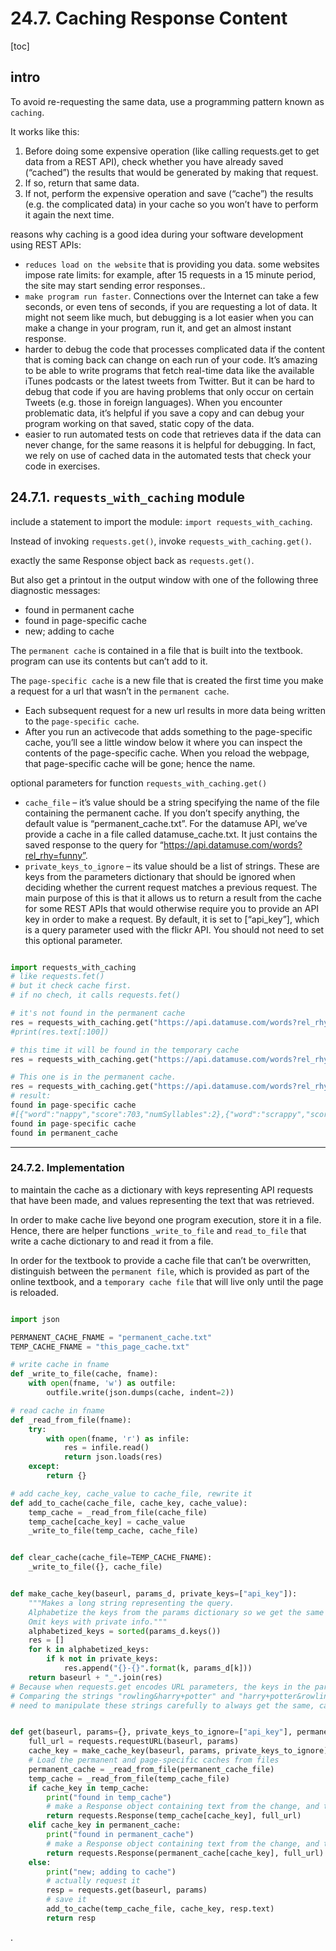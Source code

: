 
# 24.7. Caching Response Content

[toc]

## intro

To avoid re-requesting the same data, use a programming pattern known as `caching`.

It works like this:
1. Before doing some expensive operation (like calling requests.get to get data from a REST API), check whether you have already saved (“cached”) the results that would be generated by making that request.
2. If so, return that same data.
3. If not, perform the expensive operation and save (“cache”) the results (e.g. the complicated data) in your cache so you won’t have to perform it again the next time.


reasons why caching is a good idea during your software development using REST APIs:
- `reduces load on the website` that is providing you data. some websites impose rate limits: for example, after 15 requests in a 15 minute period, the site may start sending error responses..
- `make program run faster`. Connections over the Internet can take a few seconds, or even tens of seconds, if you are requesting a lot of data. It might not seem like much, but debugging is a lot easier when you can make a change in your program, run it, and get an almost instant response.
- harder to debug the code that processes complicated data if the content that is coming back can change on each run of your code. It’s amazing to be able to write programs that fetch real-time data like the available iTunes podcasts or the latest tweets from Twitter. But it can be hard to debug that code if you are having problems that only occur on certain Tweets (e.g. those in foreign languages). When you encounter problematic data, it’s helpful if you save a copy and can debug your program working on that saved, static copy of the data.
- easier to run automated tests on code that retrieves data if the data can never change, for the same reasons it is helpful for debugging. In fact, we rely on use of cached data in the automated tests that check your code in exercises.

## 24.7.1. `requests_with_caching` module

include a statement to import the module: `import requests_with_caching`.

Instead of invoking `requests.get()`, invoke `requests_with_caching.get()`.

exactly the same Response object back as `requests.get()`.

But also get a printout in the output window with one of the following three diagnostic messages:
- found in permanent cache
- found in page-specific cache
- new; adding to cache

The `permanent cache` is contained in a file that is built into the textbook. program can use its contents but can’t add to it.

The `page-specific cache` is a new file that is created the first time you make a request for a url that wasn’t in the `permanent cache`.
- Each subsequent request for a new url results in more data being written to the `page-specific cache`.
- After you run an activecode that adds something to the page-specific cache, you’ll see a little window below it where you can inspect the contents of the page-specific cache. When you reload the webpage, that page-specific cache will be gone; hence the name.


optional parameters for function `requests_with_caching.get()`
- `cache_file` – it’s value should be a string specifying the name of the file containing the permanent cache. If you don’t specify anything, the default value is “permanent_cache.txt”. For the datamuse API, we’ve provide a cache in a file called datamuse_cache.txt. It just contains the saved response to the query for “https://api.datamuse.com/words?rel_rhy=funny”.
- `private_keys_to_ignore` – its value should be a list of strings. These are keys from the parameters dictionary that should be ignored when deciding whether the current request matches a previous request. The main purpose of this is that it allows us to return a result from the cache for some REST APIs that would otherwise require you to provide an API key in order to make a request. By default, it is set to [“api_key”], which is a query parameter used with the flickr API. You should not need to set this optional parameter.

```py

import requests_with_caching
# like requests.fet()
# but it check cache first.
# if no chech, it calls requests.fet()

# it's not found in the permanent cache
res = requests_with_caching.get("https://api.datamuse.com/words?rel_rhy=happy", permanent_cache_file="datamuse_cache.txt")
#print(res.text[:100])

# this time it will be found in the temporary cache
res = requests_with_caching.get("https://api.datamuse.com/words?rel_rhy=happy", permanent_cache_file="datamuse_cache.txt")

# This one is in the permanent cache.
res = requests_with_caching.get("https://api.datamuse.com/words?rel_rhy=funny", permanent_cache_file="datamuse_cache.txt")
# result:
found in page-specific cache
#[{"word":"nappy","score":703,"numSyllables":2},{"word":"scrappy","score":700,"numSyllables":2},{"wor
found in page-specific cache
found in permanent_cache

```

---

### 24.7.2. Implementation

to maintain the cache as a dictionary with keys representing API requests that have been made, and values representing the text that was retrieved.

In order to make cache live beyond one program execution, store it in a file. Hence, there are helper functions `_write_to_file` and `read_to_file` that write a cache dictionary to and read it from a file.

In order for the textbook to provide a cache file that can’t be overwritten, distinguish between the `permanent file`, which is provided as part of the online textbook, and a `temporary cache file` that will live only until the page is reloaded.

```py

import json

PERMANENT_CACHE_FNAME = "permanent_cache.txt"
TEMP_CACHE_FNAME = "this_page_cache.txt"

# write cache in fname
def _write_to_file(cache, fname):
    with open(fname, 'w') as outfile:
        outfile.write(json.dumps(cache, indent=2))

# read cache in fname
def _read_from_file(fname):
    try:
        with open(fname, 'r') as infile:
            res = infile.read()
            return json.loads(res)
    except:
        return {}

# add cache_key, cache_value to cache_file, rewrite it
def add_to_cache(cache_file, cache_key, cache_value):
    temp_cache = _read_from_file(cache_file)
    temp_cache[cache_key] = cache_value
    _write_to_file(temp_cache, cache_file)


def clear_cache(cache_file=TEMP_CACHE_FNAME):
    _write_to_file({}, cache_file)


def make_cache_key(baseurl, params_d, private_keys=["api_key"]):
    """Makes a long string representing the query.
    Alphabetize the keys from the params dictionary so we get the same order each time.
    Omit keys with private info."""
    alphabetized_keys = sorted(params_d.keys())
    res = []
    for k in alphabetized_keys:
        if k not in private_keys:
            res.append("{}-{}".format(k, params_d[k]))
    return baseurl + "_".join(res)
# Because when requests.get encodes URL parameters, the keys in the params dictionary might be in any order, which would make it hard to compare one URL to another later on, and you could cache the same request multiple times.
# Comparing the strings "rowling&harry+potter" and "harry+potter&rowling", different for Python but same for REST API
# need to manipulate these strings carefully to always get the same, canonical key for the cache dictionary.


def get(baseurl, params={}, private_keys_to_ignore=["api_key"], permanent_cache_file=PERMANENT_CACHE_FNAME, temp_cache_file=TEMP_CACHE_FNAME):
    full_url = requests.requestURL(baseurl, params)
    cache_key = make_cache_key(baseurl, params, private_keys_to_ignore)
    # Load the permanent and page-specific caches from files
    permanent_cache = _read_from_file(permanent_cache_file)
    temp_cache = _read_from_file(temp_cache_file)
    if cache_key in temp_cache:
        print("found in temp_cache")
        # make a Response object containing text from the change, and the full_url that would have been fetched
        return requests.Response(temp_cache[cache_key], full_url)
    elif cache_key in permanent_cache:
        print("found in permanent_cache")
        # make a Response object containing text from the change, and the full_url that would have been fetched
        return requests.Response(permanent_cache[cache_key], full_url)
    else:
        print("new; adding to cache")
        # actually request it
        resp = requests.get(baseurl, params)
        # save it
        add_to_cache(temp_cache_file, cache_key, resp.text)
        return resp
```
















.
